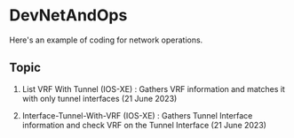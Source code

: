 # DevNetAndOps

Here's an example of coding for network operations.

## Topic

1. List VRF With Tunnel (IOS-XE) : Gathers VRF information and matches it with only tunnel interfaces (21 June 2023)

2. Interface-Tunnel-With-VRF (IOS-XE) : Gathers Tunnel Interface information and check VRF on the Tunnel Interface (21 June 2023)
